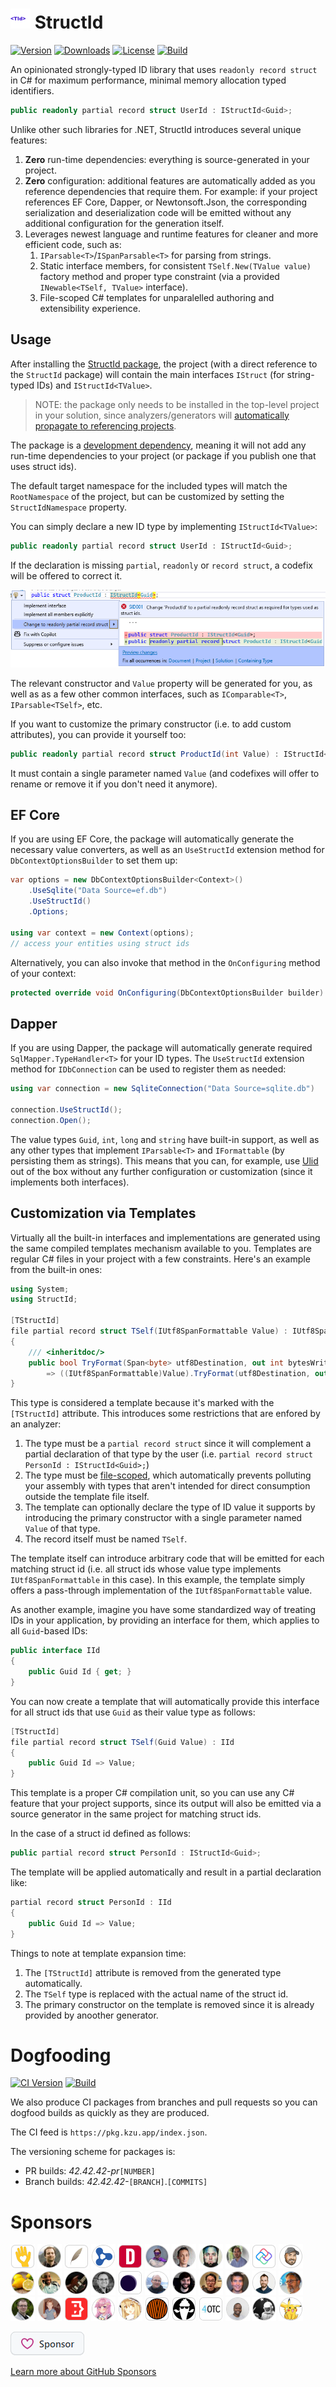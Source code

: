 ![Icon](assets/img/icon-32.png) StructId
============

[![Version](https://img.shields.io/nuget/vpre/StructId.svg?color=royalblue)](https://www.nuget.org/packages/StructId)
[![Downloads](https://img.shields.io/nuget/dt/StructId.svg?color=green)](https://www.nuget.org/packages/StructId)
[![License](https://img.shields.io/github/license/devlooped/StructId.svg?color=blue)](https://github.com//devlooped/StructId/blob/main/license.txt)
[![Build](https://github.com/devlooped/StructId/actions/workflows/build.yml/badge.svg?branch=main)](https://github.com/devlooped/StructId/actions)

<!-- #content -->
An opinionated strongly-typed ID library that uses `readonly record struct` in C# for 
maximum performance, minimal memory allocation typed identifiers.

```csharp
public readonly partial record struct UserId : IStructId<Guid>;
```

Unlike other such libraries for .NET, StructId introduces several unique features:

1. **Zero** run-time dependencies: everything is source-generated in your project.
1. **Zero** configuration: additional features are automatically added as you reference 
   dependencies that require them. For example: if your project references EF Core, 
   Dapper, or Newtonsoft.Json, the corresponding serialization and deserialization 
   code will be emitted without any additional configuration for the generation itself.
1. Leverages newest language and runtime features for cleaner and more efficient code, 
   such as:
   1. `IParsable<T>`/`ISpanParsable<T>` for parsing from strings.
   1. Static interface members, for consistent `TSelf.New(TValue value)` factory 
      method and proper type constraint (via a provided `INewable<TSelf, TValue>` interface).
   1. File-scoped C# templates for unparalelled authoring and extensibility experience.

## Usage

After installing the [StructId package](https://nuget.org/packages/StructId), the project 
(with a direct reference to the `StructId` package) will contain the main interfaces 
`IStruct` (for string-typed IDs) and `IStructId<TValue>`. 

> NOTE: the package only needs to be installed in the top-level project in your solution, 
> since analyzers/generators will [automatically propagate to referencing projects]((https://github.com/dotnet/sdk/issues/1212)).

The package is a [development dependency](https://github.com/NuGet/Home/wiki/DevelopmentDependency-support-for-PackageReference), 
meaning it will not add any run-time dependencies to your project (or package if you 
publish one that uses struct ids).

The default target namespace for the included types will match the `RootNamespace` of the 
project, but can be customized by setting the `StructIdNamespace` property.

You can simply declare a new ID type by implementing `IStructId<TValue>`:

```csharp
public readonly partial record struct UserId : IStructId<Guid>;
```

If the declaration is missing `partial`, `readonly` or `record struct`, a codefix will
be offered to correct it.

![codefix](https://raw.githubusercontent.com/devlooped/StructId/main/assets/img/record-codefix.png)

The relevant constructor and `Value` property will be generated for you, as well as 
as a few other common interfaces, such as `IComparable<T>`, `IParsable<TSelf>`, etc.

If you want to customize the primary constructor (i.e. to add custom attributes), 
you can provide it yourself too:

```csharp
public readonly partial record struct ProductId(int Value) : IStructId<int>;
```

It must contain a single parameter named `Value` (and codefixes will offer to rename or 
remove it if you don't need it anymore).

## EF Core

If you are using EF Core, the package will automatically generate the necessary value converters, 
as well as an `UseStructId` extension method for `DbContextOptionsBuilder` to set them up:

```csharp
var options = new DbContextOptionsBuilder<Context>()
    .UseSqlite("Data Source=ef.db")
    .UseStructId()
    .Options;

using var context = new Context(options);
// access your entities using struct ids
```

Alternatively, you can also invoke that method in the `OnConfiguring` method of your context:
```csharp
protected override void OnConfiguring(DbContextOptionsBuilder builder) => builder.UseStructId();
```

## Dapper

If you are using Dapper, the package will automatically generate required `SqlMapper.TypeHandler<T>` 
for your ID types. The `UseStructId` extension method for `IDbConnection` can be used to register 
them as needed:

```csharp
using var connection = new SqliteConnection("Data Source=sqlite.db")

connection.UseStructId();
connection.Open();
```

The value types `Guid`, `int`, `long` and `string` have built-in support, as well as 
any other types that implement `IParsable<T>` and `IFormattable` (by persisting them 
as strings). This means that you can, for example, use [Ulid](https://github.com/Cysharp/Ulid) 
out of the box without any further configuration or customization (since it implements 
both interfaces).

## Customization via Templates

Virtually all the built-in interfaces and implementations are generated using the same compiled 
templates mechanism available to you. Templates are regular C# files in your project with a 
few constraints. Here's an example from the built-in ones:

```csharp
using System;
using StructId;

[TStructId]
file partial record struct TSelf(IUtf8SpanFormattable Value) : IUtf8SpanFormattable
{
    /// <inheritdoc/>
    public bool TryFormat(Span<byte> utf8Destination, out int bytesWritten, ReadOnlySpan<char> format, IFormatProvider? provider) 
        => ((IUtf8SpanFormattable)Value).TryFormat(utf8Destination, out bytesWritten, format, provider);
}
```

This type is considered a template because it's marked with the `[TStructId]` attribute. 
This introduces some restrictions that are enfored by an analyzer:
1. The type must be a `partial record struct` since it will complement a partial declaration 
   of that type by the user (i.e. `partial record struct PersonId : IStructId<Guid>;`)
1. The type must be [file-scoped](https://learn.microsoft.com/en-us/dotnet/csharp/language-reference/keywords/file), 
   which automatically prevents polluting your assembly with types that aren't intended for 
   direct consumption outside the template file itself.
1. The template can optionally declare the type of ID value it supports by introducing the 
   primary constructor with a single parameter named `Value` of that type.
1. The record itself must be named `TSelf`.

The template itself can introduce arbitrary code that will be emitted for each matching 
struct id (i.e. all struct ids whose value type implements `IUtf8SpanFormattable` in this case). 
In this example, the template simply offers a pass-through implementation of the `IUtf8SpanFormattable` 
value.

As another example, imagine you have some standardized way of treating IDs in your application, 
by providing an interface for them, which applies to all `Guid`-based IDs:

```csharp
public interface IId
{
    public Guid Id { get; }
}
```

You can now create a template that will automatically provide this interface for all struct 
ids that use `Guid` as their value type as follows:

```csharp
[TStructId]
file partial record struct TSelf(Guid Value) : IId
{
    public Guid Id => Value;
}
```

This template is a proper C# compilation unit, so you can use any C# feature that 
your project supports, since its output will also be emitted via a source generator 
in the same project for matching struct ids.

In the case of a struct id defined as follows:

```csharp
public partial record struct PersonId : IStructId<Guid>;
```

The template will be applied automatically and result in a partial declaration 
like:

```csharp
partial record struct PersonId : IId
{
    public Guid Id => Value;
}
```

Things to note at template expansion time:
1. The `[TStructId]` attribute is removed from the generated type automatically.
1. The `TSelf` type is replaced with the actual name of the struct id.
1. The primary constructor on the template is removed since it is already provided 
   by anoother generator.


<!-- #content -->
<!-- #ci -->

# Dogfooding

[![CI Version](https://img.shields.io/endpoint?url=https://shields.kzu.app/vpre/StructId/main&label=nuget.ci&color=brightgreen)](https://pkg.kzu.app/index.json)
[![Build](https://github.com/devlooped/StructId/workflows/build/badge.svg?branch=main)](https://github.com/devlooped/StructId/actions)

We also produce CI packages from branches and pull requests so you can dogfood builds as quickly as they are produced. 

The CI feed is `https://pkg.kzu.app/index.json`. 

The versioning scheme for packages is:

- PR builds: *42.42.42-pr*`[NUMBER]`
- Branch builds: *42.42.42-*`[BRANCH]`.`[COMMITS]`

<!-- include https://github.com/devlooped/sponsors/raw/main/footer.md -->
# Sponsors 

<!-- sponsors.md -->
[![Clarius Org](https://raw.githubusercontent.com/devlooped/sponsors/main/.github/avatars/clarius.png "Clarius Org")](https://github.com/clarius)
[![Kirill Osenkov](https://raw.githubusercontent.com/devlooped/sponsors/main/.github/avatars/KirillOsenkov.png "Kirill Osenkov")](https://github.com/KirillOsenkov)
[![MFB Technologies, Inc.](https://raw.githubusercontent.com/devlooped/sponsors/main/.github/avatars/MFB-Technologies-Inc.png "MFB Technologies, Inc.")](https://github.com/MFB-Technologies-Inc)
[![Torutek](https://raw.githubusercontent.com/devlooped/sponsors/main/.github/avatars/torutek-gh.png "Torutek")](https://github.com/torutek-gh)
[![DRIVE.NET, Inc.](https://raw.githubusercontent.com/devlooped/sponsors/main/.github/avatars/drivenet.png "DRIVE.NET, Inc.")](https://github.com/drivenet)
[![Keith Pickford](https://raw.githubusercontent.com/devlooped/sponsors/main/.github/avatars/Keflon.png "Keith Pickford")](https://github.com/Keflon)
[![Thomas Bolon](https://raw.githubusercontent.com/devlooped/sponsors/main/.github/avatars/tbolon.png "Thomas Bolon")](https://github.com/tbolon)
[![Kori Francis](https://raw.githubusercontent.com/devlooped/sponsors/main/.github/avatars/kfrancis.png "Kori Francis")](https://github.com/kfrancis)
[![Toni Wenzel](https://raw.githubusercontent.com/devlooped/sponsors/main/.github/avatars/twenzel.png "Toni Wenzel")](https://github.com/twenzel)
[![Uno Platform](https://raw.githubusercontent.com/devlooped/sponsors/main/.github/avatars/unoplatform.png "Uno Platform")](https://github.com/unoplatform)
[![Dan Siegel](https://raw.githubusercontent.com/devlooped/sponsors/main/.github/avatars/dansiegel.png "Dan Siegel")](https://github.com/dansiegel)
[![Reuben Swartz](https://raw.githubusercontent.com/devlooped/sponsors/main/.github/avatars/rbnswartz.png "Reuben Swartz")](https://github.com/rbnswartz)
[![Jacob Foshee](https://raw.githubusercontent.com/devlooped/sponsors/main/.github/avatars/jfoshee.png "Jacob Foshee")](https://github.com/jfoshee)
[![](https://raw.githubusercontent.com/devlooped/sponsors/main/.github/avatars/Mrxx99.png "")](https://github.com/Mrxx99)
[![Eric Johnson](https://raw.githubusercontent.com/devlooped/sponsors/main/.github/avatars/eajhnsn1.png "Eric Johnson")](https://github.com/eajhnsn1)
[![Ix Technologies B.V.](https://raw.githubusercontent.com/devlooped/sponsors/main/.github/avatars/IxTechnologies.png "Ix Technologies B.V.")](https://github.com/IxTechnologies)
[![David JENNI](https://raw.githubusercontent.com/devlooped/sponsors/main/.github/avatars/davidjenni.png "David JENNI")](https://github.com/davidjenni)
[![Jonathan ](https://raw.githubusercontent.com/devlooped/sponsors/main/.github/avatars/Jonathan-Hickey.png "Jonathan ")](https://github.com/Jonathan-Hickey)
[![Charley Wu](https://raw.githubusercontent.com/devlooped/sponsors/main/.github/avatars/akunzai.png "Charley Wu")](https://github.com/akunzai)
[![Jakob Tikjøb Andersen](https://raw.githubusercontent.com/devlooped/sponsors/main/.github/avatars/jakobt.png "Jakob Tikjøb Andersen")](https://github.com/jakobt)
[![Tino Hager](https://raw.githubusercontent.com/devlooped/sponsors/main/.github/avatars/tinohager.png "Tino Hager")](https://github.com/tinohager)
[![Mark Seemann](https://raw.githubusercontent.com/devlooped/sponsors/main/.github/avatars/ploeh.png "Mark Seemann")](https://github.com/ploeh)
[![Ken Bonny](https://raw.githubusercontent.com/devlooped/sponsors/main/.github/avatars/KenBonny.png "Ken Bonny")](https://github.com/KenBonny)
[![Simon Cropp](https://raw.githubusercontent.com/devlooped/sponsors/main/.github/avatars/SimonCropp.png "Simon Cropp")](https://github.com/SimonCropp)
[![agileworks-eu](https://raw.githubusercontent.com/devlooped/sponsors/main/.github/avatars/agileworks-eu.png "agileworks-eu")](https://github.com/agileworks-eu)
[![sorahex](https://raw.githubusercontent.com/devlooped/sponsors/main/.github/avatars/sorahex.png "sorahex")](https://github.com/sorahex)
[![Zheyu Shen](https://raw.githubusercontent.com/devlooped/sponsors/main/.github/avatars/arsdragonfly.png "Zheyu Shen")](https://github.com/arsdragonfly)
[![Vezel](https://raw.githubusercontent.com/devlooped/sponsors/main/.github/avatars/vezel-dev.png "Vezel")](https://github.com/vezel-dev)
[![ChilliCream](https://raw.githubusercontent.com/devlooped/sponsors/main/.github/avatars/ChilliCream.png "ChilliCream")](https://github.com/ChilliCream)
[![4OTC](https://raw.githubusercontent.com/devlooped/sponsors/main/.github/avatars/4OTC.png "4OTC")](https://github.com/4OTC)
[![Vincent Limo](https://raw.githubusercontent.com/devlooped/sponsors/main/.github/avatars/v-limo.png "Vincent Limo")](https://github.com/v-limo)
[![Jordan S. Jones](https://raw.githubusercontent.com/devlooped/sponsors/main/.github/avatars/jordansjones.png "Jordan S. Jones")](https://github.com/jordansjones)
[![domischell](https://raw.githubusercontent.com/devlooped/sponsors/main/.github/avatars/DominicSchell.png "domischell")](https://github.com/DominicSchell)


<!-- sponsors.md -->

[![Sponsor this project](https://raw.githubusercontent.com/devlooped/sponsors/main/sponsor.png "Sponsor this project")](https://github.com/sponsors/devlooped)
&nbsp;

[Learn more about GitHub Sponsors](https://github.com/sponsors)

<!-- https://github.com/devlooped/sponsors/raw/main/footer.md -->

